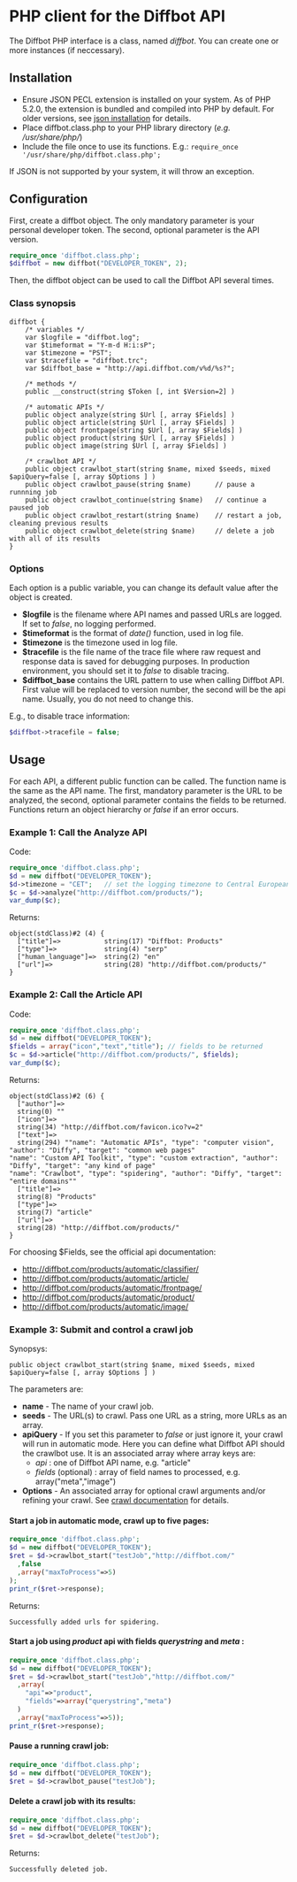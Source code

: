 # PHP client for the Diffbot API

The Diffbot PHP interface is a class, named *diffbot*. You can create one or
more instances (if neccessary).

## Installation

* Ensure JSON PECL extension is installed on your system. As of PHP 5.2.0,
  the extension is bundled and compiled into PHP by default. For older
  versions, see [json installation](http://php.net/manual/en/json.installation.php) for details.
* Place diffbot.class.php to your PHP library directory (_e.g. /usr/share/php/_) 
* Include the file once to use its functions. E.g.: `require_once '/usr/share/php/diffbot.class.php';`

If JSON is not supported by your system, it will throw an exception.

## Configuration

First, create a diffbot object. The only mandatory parameter is your
personal developer token. The second, optional parameter is the API version.

```php
require_once 'diffbot.class.php';
$diffbot = new diffbot("DEVELOPER_TOKEN", 2);
```

Then, the diffbot object can be used to call the Diffbot API several times.

### Class synopsis

    diffbot {
        /* variables */
        var $logfile = "diffbot.log";
        var $timeformat = "Y-m-d H:i:sP";
        var $timezone = "PST";
        var $tracefile = "diffbot.trc";
        var $diffbot_base = "http://api.diffbot.com/v%d/%s?";
        
        /* methods */
        public __construct(string $Token [, int $Version=2] )
		
		/* automatic APIs */
        public object analyze(string $Url [, array $Fields] )
        public object article(string $Url [, array $Fields] )
        public object frontpage(string $Url [, array $Fields] )
        public object product(string $Url [, array $Fields] )
        public object image(string $Url [, array $Fields] )
        
        /* crawlbot API */
		public object crawlbot_start(string $name, mixed $seeds, mixed $apiQuery=false [, array $Options ] )
		public object crawlbot_pause(string $name)		// pause a runnning job
		public object crawlbot_continue(string $name)	// continue a paused job
		public object crawlbot_restart(string $name)	// restart a job, cleaning previous results
		public object crawlbot_delete(string $name)		// delete a job with all of its results
    }

### Options

Each option is a public variable, you can change its default value after the object is
created. 

* **$logfile** is the filename where API names and passed URLs are logged. If
 set to _false_, no logging performed.
* **$timeformat** is the format of _date()_ function, used in log file.
* **$timezone** is the timezone used in log file.
* **$tracefile** is the file name of the trace file where raw request and
 response data is saved for debugging purposes. In production environment,
 you should set it to _false_ to disable tracing.
* **$diffbot_base** contains the URL pattern to use when calling Diffbot
 API. First value will be replaced to version number, the second will be the
 api name. Usually, you do not need to change this. 

E.g., to disable trace information:

```php
$diffbot->tracefile = false;
```

## Usage

For each API, a different public function can be called. The function name
is the same as the API name. The first, mandatory parameter is the URL to be
analyzed, the second, optional parameter contains the fields to be returned.
Functions return an object hierarchy or _false_ if an error occurs.

### Example 1: Call the Analyze API

Code:

```php
require_once 'diffbot.class.php';
$d = new diffbot("DEVELOPER_TOKEN");
$d->timezone = "CET";	// set the logging timezone to Central European Time
$c = $d->analyze("http://diffbot.com/products/");
var_dump($c);
```

Returns:

    object(stdClass)#2 (4) {
      ["title"]=>           string(17) "Diffbot: Products"
      ["type"]=>            string(4) "serp"
      ["human_language"]=>  string(2) "en"
      ["url"]=>             string(28) "http://diffbot.com/products/"
    }

### Example 2: Call the Article API

Code:

```php
require_once 'diffbot.class.php';
$d = new diffbot("DEVELOPER_TOKEN");
$fields = array("icon","text","title");	// fields to be returned
$c = $d->article("http://diffbot.com/products/", $fields);
var_dump($c);
```

Returns:

    object(stdClass)#2 (6) {
      ["author"]=>
      string(0) ""
      ["icon"]=>
      string(34) "http://diffbot.com/favicon.ico?v=2"
      ["text"]=>
      string(294) ""name": "Automatic APIs", "type": "computer vision", "author": "Diffy", "target": "common web pages"
    "name": "Custom API Toolkit", "type": "custom extraction", "author": "Diffy", "target": "any kind of page"
    "name": "Crawlbot", "type": "spidering", "author": "Diffy", "target": "entire domains""
      ["title"]=>
      string(8) "Products"
      ["type"]=>
      string(7) "article"
      ["url"]=>
      string(28) "http://diffbot.com/products/"
    }

For choosing $Fields, see the official api documentation:

* http://diffbot.com/products/automatic/classifier/
* http://diffbot.com/products/automatic/article/
* http://diffbot.com/products/automatic/frontpage/
* http://diffbot.com/products/automatic/product/
* http://diffbot.com/products/automatic/image/

### Example 3: Submit and control a crawl job

Synopsys:

	public object crawlbot_start(string $name, mixed $seeds, mixed $apiQuery=false [, array $Options ] )

The parameters are:

* **name** - The name of your crawl job.
* **seeds** - The URL(s) to crawl. Pass one URL as a string, more URLs as an array.
* **apiQuery** - If you set this parameter to _false_ or just ignore it, your crawl will run in automatic mode.
 Here you can define what Diffbot API should the crawlbot use. It is an associated array where array keys are:
	* _api_ : one of Diffbot API name, e.g. "article"
	* _fields_ (optional) : array of field names to processed, e.g. array("meta","image")
* **Options** - An associated array for optional crawl arguments and/or refining your crawl. 
 See [crawl documentation](http://diffbot.com/dev/docs/crawl/) for details.

#### Start a job in automatic mode, crawl up to five pages:

```php
require_once 'diffbot.class.php';
$d = new diffbot("DEVELOPER_TOKEN");
$ret = $d->crawlbot_start("testJob","http://diffbot.com/"
  ,false
  ,array("maxToProcess"=>5)
);
print_r($ret->response);
```

Returns:

	Successfully added urls for spidering.

#### Start a job using _product_ api with fields _querystring_ and _meta_ :

```php
require_once 'diffbot.class.php';
$d = new diffbot("DEVELOPER_TOKEN");
$ret = $d->crawlbot_start("testJob","http://diffbot.com/"
  ,array(
    "api"=>"product",
    "fields"=>array("querystring","meta")
  )
  ,array("maxToProcess"=>5));
print_r($ret->response);
```

#### Pause a running crawl job:

```php
require_once 'diffbot.class.php';
$d = new diffbot("DEVELOPER_TOKEN");
$ret = $d->crawlbot_pause("testJob");
```

#### Delete a crawl job with its results:

```php
require_once 'diffbot.class.php';
$d = new diffbot("DEVELOPER_TOKEN");
$ret = $d->crawlbot_delete("testJob");
```

Returns:

	Successfully deleted job.

